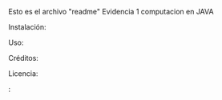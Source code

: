 Esto es el archivo "readme"
Evidencia 1 computacion en JAVA

Instalación:


Uso:


Créditos:


Licencia:


:
